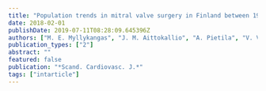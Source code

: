 ```yaml
---
title: "Population trends in mitral valve surgery in Finland between 1997 and 2014: the Finnish CVD register"
date: 2018-02-01
publishDate: 2019-07-11T08:28:09.645396Z
authors: ["M. E. Myllykangas", "J. M. Aittokallio", "A. Pietila", "V. V. Salomaa", "J. M. Gunn", "T. O. Kiviniemi", "T. J. Niiranen"]
publication_types: ["2"]
abstract: ""
featured: false
publication: "*Scand. Cardiovasc. J.*"
tags: ["intarticle"]
---
```


